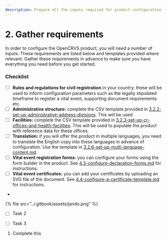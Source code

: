 ```yaml
---
description: Prepare all the inputs required for product configuration.
---
```


# 2. Gather requirements

In order to configure the OpenCRVS product, you will need a number of inputs. These requirements are listed below and templates provided where relevant. Gather these requirements in advance to make sure you have everything you need before you get started.&#x20;

### Checklist

* [ ] **Rules and regulations for civil registration** in your country: these will be used to inform configuration parameters such as the legally stipulated timeframe to register a vital event, supporting document requirements etc.&#x20;
* [ ] **Administrative structure:** complete the CSV template provided in [3.2.2-set-up-administrative-address-divisions](3.-installation/3.2-set-up-your-own-country-configuration/3.2.2-set-up-administrative-address-divisions/ "mention"). This will be used&#x20;
* [ ] **Facilities:** complete the CSV template provided in [3.2.3-set-up-cr-offices-and-health-facilities](3.-installation/3.2-set-up-your-own-country-configuration/3.2.3-set-up-cr-offices-and-health-facilities/ "mention"). This will be used to populate the product with reference data for these offices.
* [ ] **Translation:** if you will offer the product in multiple languages, you need to translate the English copy into these languages in advance of configuration. Use the template in [3.2.6-set-up-multi-language-content.md](3.-installation/3.2-set-up-your-own-country-configuration/3.2.6-set-up-multi-language-content.md "mention").
* [ ] **Vital event registration forms:** you can configure your forms using the form builder in the product. See [4.3-configure-declaration-forms.md](4.-configuration/4.3-configure-declaration-forms.md "mention") for instructions.
* [ ] **Vital event certificates:** you can add your certificates by uploading an SVG file of the document. See [4.4-configure-a-certificate-template.md](4.-configuration/4.4-configure-a-certificate-template.md "mention") for instructions.
*

{% file src="../.gitbook/assets/jando.png" %}

* [ ] Task 2
* [ ] Task 3



1. Complete this&#x20;
